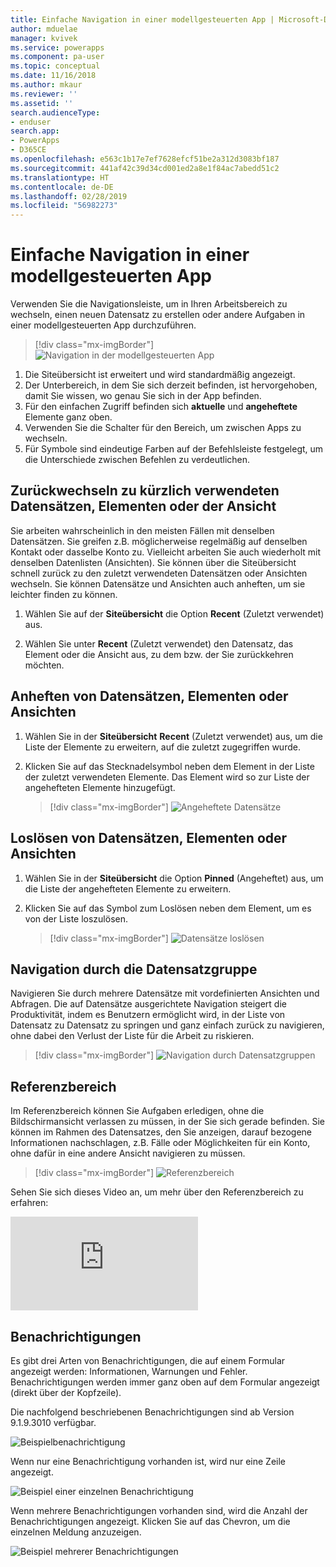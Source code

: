 ```yaml
---
title: Einfache Navigation in einer modellgesteuerten App | Microsoft-Dokumentation
author: mduelae
manager: kvivek
ms.service: powerapps
ms.component: pa-user
ms.topic: conceptual
ms.date: 11/16/2018
ms.author: mkaur
ms.reviewer: ''
ms.assetid: ''
search.audienceType:
- enduser
search.app:
- PowerApps
- D365CE
ms.openlocfilehash: e563c1b17e7ef7628efcf51be2a312d3083bf187
ms.sourcegitcommit: 441af42c39d34cd001ed2a8e1f84ac7abedd51c2
ms.translationtype: HT
ms.contentlocale: de-DE
ms.lasthandoff: 02/28/2019
ms.locfileid: "56982273"
---
```

#  <a name="basic-navigation-in-a-model-driven-app"></a>Einfache Navigation in einer modellgesteuerten App 

Verwenden Sie die Navigationsleiste, um in Ihren Arbeitsbereich zu wechseln, einen neuen Datensatz zu erstellen oder andere Aufgaben in einer modellgesteuerten App durchzuführen.

> [!div class="mx-imgBorder"]
> ![Navigation in der modellgesteuerten App](media/nav.png "Navigation in der modellgesteuerten App")

1. Die Siteübersicht ist erweitert und wird standardmäßig angezeigt.
2. Der Unterbereich, in dem Sie sich derzeit befinden, ist hervorgehoben, damit Sie wissen, wo genau Sie sich in der App befinden.
3. Für den einfachen Zugriff befinden sich **aktuelle** und **angeheftete** Elemente ganz oben. 
4. Verwenden Sie die Schalter für den Bereich, um zwischen Apps zu wechseln.
5. Für Symbole sind eindeutige Farben auf der Befehlsleiste festgelegt, um die Unterschiede zwischen Befehlen zu verdeutlichen.
  
## <a name="get-back-to-recent-records-items-or-view"></a>Zurückwechseln zu kürzlich verwendeten Datensätzen, Elementen oder der Ansicht
Sie arbeiten wahrscheinlich in den meisten Fällen mit denselben Datensätzen. Sie greifen z.B. möglicherweise regelmäßig auf denselben Kontakt oder dasselbe Konto zu. Vielleicht arbeiten Sie auch wiederholt mit denselben Datenlisten (Ansichten). Sie können über die Siteübersicht schnell zurück zu den zuletzt verwendeten Datensätzen oder Ansichten wechseln. Sie können Datensätze und Ansichten auch anheften, um sie leichter finden zu können. 
  
1. Wählen Sie auf der **Siteübersicht** die Option **Recent** (Zuletzt verwendet) aus.
  
2. Wählen Sie unter **Recent** (Zuletzt verwendet) den Datensatz, das Element oder die Ansicht aus, zu dem bzw. der Sie zurückkehren möchten. 

## <a name="pin-records-items-or-view"></a>Anheften von Datensätzen, Elementen oder Ansichten

1. Wählen Sie in der **Siteübersicht** **Recent** (Zuletzt verwendet) aus, um die Liste der Elemente zu erweitern, auf die zuletzt zugegriffen wurde.
2. Klicken Sie auf das Stecknadelsymbol neben dem Element in der Liste der zuletzt verwendeten Elemente. Das Element wird so zur Liste der angehefteten Elemente hinzugefügt.

   > [!div class="mx-imgBorder"]
   > ![Angeheftete Datensätze](media/pinnedrecords.png "Angeheftete Datensätze")

## <a name="unpin-records-items-or-view"></a>Loslösen von Datensätzen, Elementen oder Ansichten

1. Wählen Sie in der **Siteübersicht** die Option **Pinned** (Angeheftet) aus, um die Liste der angehefteten Elemente zu erweitern.
2. Klicken Sie auf das Symbol zum Loslösen neben dem Element, um es von der Liste loszulösen.  

   > [!div class="mx-imgBorder"]
   > ![Datensätze loslösen](media/unpinnedrecords.png "Datensätze loslösen")

## <a name="record-set-navigation"></a>Navigation durch die Datensatzgruppe 
Navigieren Sie durch mehrere Datensätze mit vordefinierten Ansichten und Abfragen. Die auf Datensätze ausgerichtete Navigation steigert die Produktivität, indem es Benutzern ermöglicht wird, in der Liste von Datensatz zu Datensatz zu springen und ganz einfach zurück zu navigieren, ohne dabei den Verlust der Liste für die Arbeit zu riskieren.

> [!div class="mx-imgBorder"]
> ![Navigation durch Datensatzgruppen](media/recordset.png "Navigation durch Datensatzgruppen")

## <a name="reference-panel"></a>Referenzbereich
Im Referenzbereich können Sie Aufgaben erledigen, ohne die Bildschirmansicht verlassen zu müssen, in der Sie sich gerade befinden. Sie können im Rahmen des Datensatzes, den Sie anzeigen, darauf bezogene Informationen nachschlagen, z.B. Fälle oder Möglichkeiten für ein Konto, ohne dafür in eine andere Ansicht navigieren zu müssen.

> [!div class="mx-imgBorder"]
> ![Referenzbereich](media/reference-panel.png "Referenzbereich")

 Sehen Sie sich dieses Video an, um mehr über den Referenzbereich zu erfahren:

<div class="embeddedvideo"><iframe src="https://www.microsoft.com/en-us/videoplayer/embed/d8224c3f-6e20-4b8e-9d0d-b0f5602c7708" frameborder="0" allowfullscreen=""></iframe></div>

## <a name="notifications"></a>Benachrichtigungen 

Es gibt drei Arten von Benachrichtigungen, die auf einem Formular angezeigt werden: Informationen, Warnungen und Fehler. Benachrichtigungen werden immer ganz oben auf dem Formular angezeigt (direkt über der Kopfzeile).

Die nachfolgend beschriebenen Benachrichtigungen sind ab Version 9.1.9.3010 verfügbar.

![Beispielbenachrichtigung](media/notifications.png "Beispielbenachrichtigung")

Wenn nur eine Benachrichtigung vorhanden ist, wird nur eine Zeile angezeigt.

![Beispiel einer einzelnen Benachrichtigung](media/single_notification.png "Beispiel einer einzelnen Benachrichtigung")

Wenn mehrere Benachrichtigungen vorhanden sind, wird die Anzahl der Benachrichtigungen angezeigt. Klicken Sie auf das Chevron, um die einzelnen Meldung anzuzeigen.

![Beispiel mehrerer Benachrichtigungen](media/multiple_notification.png "Beispiel mehrerer Benachrichtigungen")



